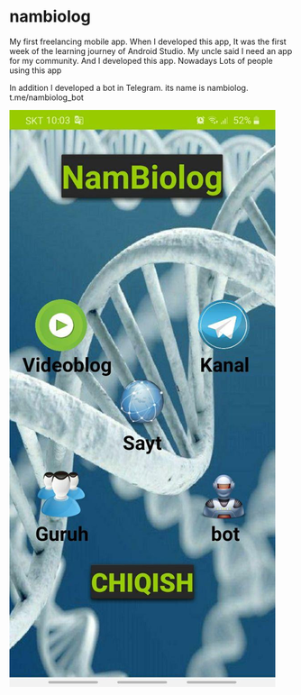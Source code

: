# nambiolog
My first freelancing mobile app. When I developed this app, It was the first week of the learning journey of Android Studio. My uncle said I need an app for my community. And I developed this app. Nowadays Lots of people using this app

In addition I developed a bot in Telegram. its name is nambiolog. t.me/nambiolog_bot

![alt text](https://github.com/Otabek0626/nambiolog/blob/main/main.jpg?raw=true)
